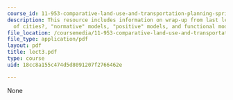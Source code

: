 ```yaml
---
course_id: 11-953-comparative-land-use-and-transportation-planning-spring-2006
description: This resource includes information on wrap-up from last lecture,models
  of cities?, "normative" models, "positive" models, and functional models.
file_location: /coursemedia/11-953-comparative-land-use-and-transportation-planning-spring-2006/18cc8a155c474d5d8091207f2766462e_lect3.pdf
file_type: application/pdf
layout: pdf
title: lect3.pdf
type: course
uid: 18cc8a155c474d5d8091207f2766462e

---
```

None